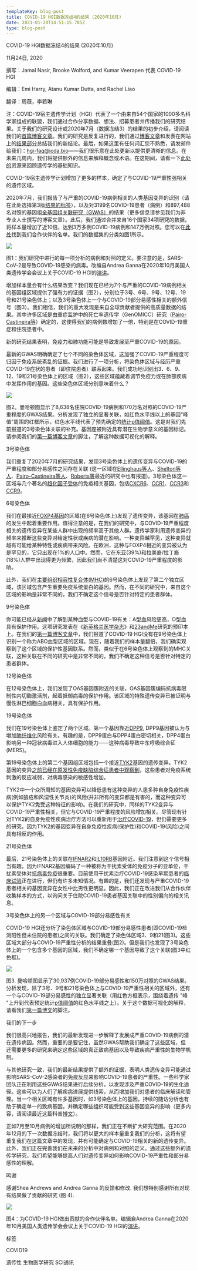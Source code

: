 ```yaml
---
templateKey: blog-post
title: COVID-19 HGI数据冻结4的结果 (2020年10月)
date: 2021-01-20T14:51:15.785Z
type: blog-post
---
```

COVID-19 HGI数据冻结4的结果 (2020年10月)

11月24日, 2020

撰写：Jamal Nasir, Brooke Wolford, and Kumar Veerapen 代表 COVID-19 HGI

编辑：Emi Harry, Atanu Kumar Dutta, and Rachel Liao

翻译：周薇，李若琳

注：COVID-19宿主遗传学计划（HGI）代表了一个由来自54个国家的1000多名科学家组成的联盟，我们通过合作分享数据、想法、招募患者并传播我们的研究结果。关于我们的研究设计或2020年7月（数据冻结3）的结果的初步介绍，请阅读我们的[首篇博客文章](https://www.covid19hg.org/blog/2020-09-24-freeze-3-results/)。我们的研究是反复进行的，我们通过[博客文章](https://www.covid19hg.org/blog/)和发表在网站上的[结果部分](https://www.covid19hg.org/results/)总结我们的新结论。最后，如果这里有任何词汇您不熟悉，请发邮件给我们：hgi-faq@icda.bio——我们很乐意在此处更新以提供更清晰的信息。在未来几周内，我们将提供额外的信息来解释概念或术语。在这期间，请看一下[此处的](https://medlineplus.gov/genetics/understanding/)资源来回顾遗传学的基础知识。

COVID-19宿主遗传学计划增加了更多的样本，确定了与COVID-19严重性强相关的遗传区域。

2020年7月，我们报告了与严重的COVID-19病例相关的人类基因变异的识别（请在此处选择第3版[结果的标签](https://www.covid19hg.org/results/)），以及对3199名COVID-19患者（病例）和897,488名对照的基因组[全基因组关联研究（GWAS）](https://www.broadinstitute.org/files/styles/visuals_style/public/GWAS-Explainer-08-02-17.jpg?itok=-6sgc6nN)的结果（更多信息请参见我们为非专业人士撰写的博客文章）。此后，我们通过合并来自16个国家34项研究的数据，将样本量增加了近10倍，达到3万多例COVID-19病例和147万例对照。您可以在[此处](https://www.covid19hg.org/partners/)找到我们合作伙伴的名单。我们的数据集的分类如图1所示。

![](https://lh3.googleusercontent.com/lspUINaSRISAzHpHQIVrQtiMC3Y7kY85BRqx17EVmC9KuyFqMVIYjkJKPUc9hAASE65h-DaQyqBpHFltQ3FAaEXK_iiWYNhmf-LJFSVNGi1cpu7n-PgP7phGxVKi_1unzzIlfGED)

图1：我们研究中进行的每一项分析的病例和对照的定义。要注意的是，SARS-CoV-2是导致COVID-19感染的病毒。改编自Andrea Ganna在2020年10月美国人类遗传学会会议上关于COVID-19 HGI的[演讲](https://www.ashg.org/publications-news/press-releases/results-covid-19-host-genetics-initiative-study-announced/)。

增加样本量会有什么结果改变？我们现在已经为7个与严重的COVID-19病例相关的基因组区域提供了强有力的证据（图2），分别位于3号、6号、9号、12号、19号和21号染色体上；以及3号染色体上一个与COVID-19部分易感性相关的额外信号（图3）。我们相信，我们的重大发现是来自全球贡献者提供的高质量数据的结果。其中许多区域是由重症监护中的死亡率遗传学（GenOMICC）研究（[Pairo-Castineira等](https://www.medrxiv.org/content/10.1101/2020.09.24.20200048v2)）确定的，这使得我们的病例数增加了一倍，特别是在COVID-19重症和住院患者中。

新的研究结果表明，免疫力和肺功能可能是导致发展至严重COVID-19的原因。

最新的GWAS明确确定了七个不同的染色体区域，这加强了COVID-19严重程度可归因于免疫系统紊乱的证据。我们进行了一项分析，将染色体区域与经历严重COVID-19症状的患者（即住院患者）联系起来。我们成功地识别出3、6、9、12、19和21号染色体上的区域（图2），这些区域蕴藏着调节免疫力或在肺部疾病中发挥作用的基因。这些染色体区域分别意味着什么？

![](https://lh6.googleusercontent.com/mjmwBlhOjAEi99lfmwGLg9T8JdmQxU12goRtx-V6PA0b3v4RYmQ0gWReyY4dBUF2HY-DAlUloG3aMPemwCO6x-bR4c_lLQ6qA2CdGNYUO68o__kfODx323DlSZyfJa5SzzIlZnmA)

图2。曼哈顿图显示了8,638名住院COVID-19病例和170万名对照的COVID-19严重程度的GWAS结果。分析发现了独立的显著关联，如红色水平线以上的基因“峰值”周围的红框所示，红色水平线代表了预先确定的[统计p值阈值](https://www.vox.com/latest-news/2019/3/22/18275913/statistical-significance-p-values-explained)。这是对我们先前报道的3号染色体关联的补充。基因座被附近具有潜在生物学意义的基因标记。请参阅我们的[第一篇博客文章](https://www.covid19hg.org/blog/2020-09-24-freeze-3-results/)的脚注，了解这种数据可视化的解释。

3号染色体

我们重复了2020年7月的研究结果，发现3号染色体上的遗传变异与COVID-19的严重程度和部分易感性之间存在关联 (这一区域在[Ellinghaus等人](https://www.nejm.org/doi/full/10.1056/NEJMoa2020283)、[Shelton等人](https://www.medrxiv.org/content/10.1101/2020.09.04.20188318v1)、[Pairo-Castineira等人](https://www.medrxiv.org/content/10.1101/2020.09.24.20200048v2)、[Roberts等](https://www.medrxiv.org/content/10.1101/2020.10.06.20205864v1)最近的研究中也有报道)。3号染色体这一区域与几个著名的[趋化因子受体](https://www.immunology.org/public-information/bitesized-immunology/receptors-and-molecules/chemokines-introduction)的免疫相关基因，包括[CXCR6](https://www.genecards.org/cgi-bin/carddisp.pl?gene=CXCR6)、[CCR1](https://www.genecards.org/cgi-bin/carddisp.pl?gene=CCR1)、[CCR3](https://www.genecards.org/cgi-bin/carddisp.pl?gene=CCR3)和[CCR9](https://www.genecards.org/cgi-bin/carddisp.pl?gene=CCR9)。

6号染色体

我们在最接近[FOXP4基因](https://www.genecards.org/cgi-bin/carddisp.pl?gene=FOXP4)的区域(在6号染色体上)发现了遗传变异，该基因在[肺癌](https://pubmed.ncbi.nlm.nih.gov/25994569/)的发生中起着重要作用。值得注意的是，在我们的研究中，与COVID-19严重程度相关的遗传变异在某些人群中出现的频率高于其他人群。遗传学家利用遗传变异的频率来推断这些变异对给定性状或疾病的潜在影响。一种变异越罕见，这种变异就越有可能给某种特性或疾病带来风险。在欧洲，这种与FOXP4相近的变异被认为是罕见的，它只出现在1%的人口中。然而，它在东亚(39%)和拉美裔/拉丁裔(18%)人群中出现得更为频繁，因此我们尚不清楚这对COVID-19严重程度的影响。

此外，我们在[主要组织相容性复合体(MHC)](https://www.britannica.com/science/major-histocompatibility-complex)的6号染色体上发现了第二个独立区域，该区域包含产生重要免疫系统蛋白的基因。然而，在不同的研究中，来自这个区域的影响是非常不同的，我们不确定这个信号是否针对特定的患者群体。

9号染色体

你可能已经从[新闻](https://edition.cnn.com/2020/07/16/health/blood-types-coronavirus-wellness-scn/index.html)中了解到某种血型与COVID-19有关：A型血风险更高，O型血具有保护作用。这项研究发表在《[新英格兰医学杂志](https://www.nejm.org/doi/full/10.1056/NEJMoa2020283)》和[23andMe](https://www.medrxiv.org/content/10.1101/2020.09.04.20188318v1)研究的预印本上。在我们的[第一篇博客文章](https://www.covid19hg.org/blog/2020-09-24-freeze-3-results/)中，我们报道了COVID-19 HGI没有在9号染色体上识别一个称为ABO血型区域的区域。现在，随着我们的样本量翻倍，我们确实观察到了这个区域的保护性基因联系。然而，类似于在6号染色体上观察到的MHC关联，这种关联在不同的研究中是非常不同的，我们不确定这种信号是否针对特定的患者群体。

12号染色体

在12号染色体上，我们发现了OAS基因簇附近的关联，OAS基因簇编码抗病毒限制性内切酶激活剂，起着抵御病毒的保护作用。该区域的特殊遗传变异已被证明与慢性淋巴细胞白血病相关，具有保护作用。

19号染色体

我们在19号染色体上鉴定了两个区域。第一个基因靠近[DPP9](https://www.genecards.org/cgi-bin/carddisp.pl?gene=DPP9), DPP9基因被认为与增加[肺纤维化](https://www.ncbi.nlm.nih.gov/pmc/articles/PMC4745857/)风险有关。有趣的是，DPP9蛋白与DPP4蛋白密切相关，DPP4蛋白影响另一种冠状病毒进入人体细胞的能力——这种病毒导致中东呼吸综合征(MERS)。

第19号染色体上的第二个基因组区域包括一个接近[TYK2](https://www.bms.com/assets/bms/us/en-us/pdf/tyk2-pathway-fact-sheet.pdf)基因的遗传变异。TYK2基因的变异[之前已经在原发性免疫缺陷综合征患者中观察到](https://www.sciencedirect.com/science/article/pii/S1074761306004791)，这些患者对免疫系统刺激的反应减弱，对病毒感染的敏感性增加。

TYK2中一个众所周知的基因变异可以降低患有这种变异的人患多种自身免疫性疾病(例如狼疮和风湿性关节炎)的风险(并非所有的变异都是有害的，而这种变异可以保护TYK2免受这种特征的影响)。在我们的研究中，同样的TYK2变异与COVID-19严重性相关，但它与COVID-19严重程度的风险增加相关。尽管现有针对TYK2的自身免疫性疾病治疗方法可以重新用于[治疗COVID-19](https://www.thelancet.com/journals/laninf/article/PIIS1473-3099(20)30262-0/fulltext)，但仍需要更多的研究，因为TYK2的基因变异在自身免疫性疾病(保护性)和COVID-19(风险)之间具有相反的作用。

21号染色体

最后，21号染色体上的关联在[IFNAR2](https://www.genecards.org/cgi-bin/carddisp.pl?gene=IFNAR2&keywords=INFAR2)和[IL10RB](https://www.genecards.org/cgi-bin/carddisp.pl?gene=IL10RB&keywords=IL10RB)基因附近。我们注意到这个信号相当有趣，因为IFNAR2基因编码了一种被称为干扰素受体的免疫分子的亚单位，干扰素受体对[抗病毒免疫](https://www.cell.com/trends/genetics/fulltext/S0168-9525(20)30231-6)很重要。目前使用干扰素治疗COVID-19感染早期患者的[临床试验](https://www.covid19treatmentguidelines.nih.gov/immune-based-therapy/immunomodulators/interferons/)正在进行，但仍有许多未知情况。有趣的是，我们还发现与严重COVID-19患者相关的基因变异在女性中比男性更明显。因此，我们正在改进我们从合作伙伴收集样本的方式，以询问关于住院COVID-19患者基因关联中的性别偏向的相关讯息。

3号染色体上的另一个区域与COVID-19部分易感性有关

COVID-19 HGI还分析了染色体区域与COVID-19部分易感性患者(即COVID-19检测阳性但未住院的患者)之间的关联。我们确定了染色体区域3、9和21(图3)。这些区域大部分与COVID-19严重性分析的结果重叠(图2)。但是我们也发现了3号染色体上的一个包含多个基因的区域，我们不确定哪一个基因导致了这个关联(图3中红色框)。

![](https://lh6.googleusercontent.com/fjUrFkF0h9tlnUNUH37DIDu_IMK02ysQ5zFJXUntxXkkAgsZA-NVXh7ff7vhNY0rjPYO1sQur41ElcrNLxntQjL91KiMoYldtpzwgtwthuRTPOCNIjfOg_6VmNwfF9-WwRsWxf6C)

图3. 曼哈顿图显示了30,937例COVID-19部分易感性和150万对照的GWAS结果。分析发现，除了3号、9号和21号染色体上与COVID-19严重性相关的区域外，还有一个与COVID-19部分易感性的独立显著关联（用红色方框表示，围绕着遗传 "峰 "上升到代表预定统计[p值阈值](https://www.vox.com/latest-news/2019/3/22/18275913/statistical-significance-p-values-explained)的红色水平线之上）。关于这个数据可视化的解释，请看我们[第一篇博文](https://www.covid19hg.org/blog/2020-09-24-freeze-3-results/)的脚注。

我们的下一步

我们很高兴地报告，我们的最新发现进一步解释了发展成严重COVID-19病例的潜在遗传病因。然而，重要的是要记住，虽然GWAS帮助我们确定了这些区域，但还需要更多的研究来确定这些区域的真正致病基因以及导致疾病严重性的生物学机制。

与其他研究一致，我们的最新结果提供了额外的证据，表明人类遗传变异可能通过影响SARS-CoV-2感染者的免疫反应来影响COVID-19患者的严重性。一些科学家团队正在利用这些GWAS结果进行后续分析，以发现涉及严重COVID-19的生化途径。这些可以为人们了解疾病进展提供线索，从而增加我们对患者的临床解读和管理。当一个相关区域有许多基因时，如3号染色体上的基因，持续的随访分析也有助于确定单一的致病基因，并确定哪些组织可能受到这些基因变异的影响（更多内容，请阅读最近这篇科普[博文](https://www.covid19hg.org/blog/2020-10-28-twas-working-group/)）。

正如7月至10月病例的增加所说明的那样，我们正在不断扩大研究范围。在2020年12月的下一次数据冻结时，我们将以更大的样本量重复我们的分析，这将有望重复我们在这篇文章中的发现，并有可能确定与COVID-19相关的新的遗传变异。此外，我们正在完善我们在未来的分析中对病例和对照的定义。通过这些额外的遗传学研究，我们希望能够提高人们对遗传变异如何影响COVID-19严重性和部分易感性的理解。

鸣谢

感谢Shea Andrews and Andrea Ganna 的反馈和修改. 我们想特别感谢所有对现有结果做了贡献的研究 (图 4).

![](https://lh4.googleusercontent.com/AmKHOEfuznwJ4X_QP7XKci5aDHXc-UvWBhuQy1A325DxopQkIF6TIzQR_oGEMdk6JwQ2OGNh4l0Qz4JRsQbGIZUzRycemk60m7pg5WSUr_ht2VbYnw1TuTzfdLnsBUuyTUp3wY2i)

图4：为COVID-19 HGI做出贡献的合作伙伴名单。编辑自Andrea Ganna在2020年10月美国人类遗传学会会议上关于COVID-19 HGI的[演讲](https://www.ashg.org/publications-news/press-releases/results-covid-19-host-genetics-initiative-study-announced/)。

标签

COVID19

遗传性 生物医学研究 SCI通讯